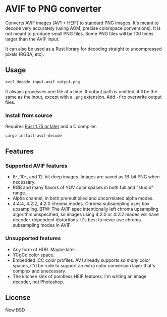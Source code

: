 # AVIF to PNG converter

Converts AVIF images (AV1 + HEIF) to standard PNG images. It's meant to decode very accurately (using AOM, precise colorspace conversions). It is not meant to produce small PNG files. Some PNG files will be 100 times larger than the AVIF input.

It can also be used as a Rust library for decoding straight to uncompressed pixels (RGBA, etc).

## Usage

```bash
avif_decode input.avif output.png
```

It always processes one file at a time. If output path is omitted, it'll be the same as the input, except with a `.png` extension. Add `-f` to overwrite output files.

### Install from source

Requires [Rust 1.75 or later](https://rustup.rs) and a C compiler.

```bash
cargo install avif-decode
```

## Features

### Supported AVIF features

 * 8-, 10-, and 12-bit deep images. Images are saved as 16-bit PNG when necessary.
 * RGB and many flavors of YUV color spaces in both full and "studio" range.
 * Alpha channel, in both premultiplied and uncorrelated alpha modes.
 * 4:4:4, 4:2:2, 4:2:0 chroma modes. Chroma subsampling uses box upsampling.
   BTW: The AVIF spec intentionally left chroma upsampling algorithm unspecified, so images using 4:2:0 or 4:2:2 modes will have decoder-dependent distortions. It's best to never use chroma subsampling modes in AVIF.

### Unsupported features

 * Any form of HDR. Maybe later.
 * YCgCo color space.
 * Embedded ICC color profiles. AV1 already supports *so many* color spaces, it'd be rude to support an extra color conversion layer that's complex and unecessary.
 * The kitchen sink of pointless HEIF features. I'm writing an image decoder, not Photoshop.

 ## License

New BSD
